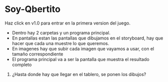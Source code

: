 # Soy-Qbertito

Haz click en v1.0 para entrar en la primera version del juego.

- Dentro hay 2 carpetas y un programa principal.
- En pantallas estan las pantallas que dibujamos en el storyboard, hay que hacer que cada una muestre lo que queremos.
- En imagenes hay que subir cada imagen que vayamos a usar, con el tamaño correspondiente
- El programa principal va a ser la pantalla que muestra el resultado completo

1. ¿Hasta donde hay que llegar en el tablero, se ponen los dibujos?
